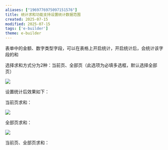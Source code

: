 ```yaml
---
aliases: ["1969776975097151576"]
title: 统计求和功能支持设置统计数据范围
created: 2025-07-15
modified: 2025-07-15
tags: ['e-builder']
theme: e-builder
---
```


表单中的金额、数字类型字段，可以在表格上开启统计，开启统计后，会统计该字段的和

选择求和方式分为2种：当前页、全部页（此选项为必填多选框，默认选择全部页）

![](https://myhelpdoc.oss-cn-heyuan.aliyuncs.com/mdimages/c9678879661327d0d177b08bc4628080.jpg)

设置统计后效果如下：

当前页求和：

![](https://myhelpdoc.oss-cn-heyuan.aliyuncs.com/mdimages/4a9c5f65cfead47d593b5842bc08bdb8.jpg)

全部页求和：

![](https://myhelpdoc.oss-cn-heyuan.aliyuncs.com/mdimages/5c052fa1d474224b019e8055eca79753.jpg)

当前页、全部页求和：


